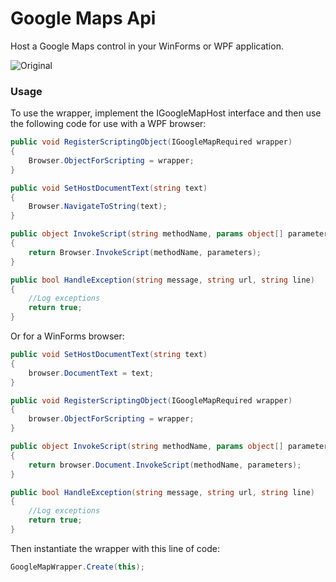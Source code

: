 # Google Maps Api
Host a Google Maps control in your WinForms or WPF application.

![Original](http://mcsyko.github.io/Images/GoogleMapsApi/googlemaps.png)

### Usage ###

To use the wrapper, implement the IGoogleMapHost interface and then use the following code for use with a WPF browser:

```C#
public void RegisterScriptingObject(IGoogleMapRequired wrapper)
{
    Browser.ObjectForScripting = wrapper;
}

public void SetHostDocumentText(string text)
{
    Browser.NavigateToString(text);
}

public object InvokeScript(string methodName, params object[] parameters)
{
    return Browser.InvokeScript(methodName, parameters);
}

public bool HandleException(string message, string url, string line)
{
    //Log exceptions
    return true;
}
```

Or for a WinForms browser:

```C#
public void SetHostDocumentText(string text)
{
    browser.DocumentText = text;
}

public void RegisterScriptingObject(IGoogleMapRequired wrapper)
{
    browser.ObjectForScripting = wrapper;
}

public object InvokeScript(string methodName, params object[] parameters)
{
    return browser.Document.InvokeScript(methodName, parameters);
}

public bool HandleException(string message, string url, string line)
{
    //Log exceptions
    return true;
}
```

Then instantiate the wrapper with this line of code:

```C#
GoogleMapWrapper.Create(this);
```
